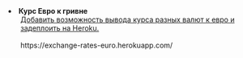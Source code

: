 <li><strong>Курс Евро к гривне</strong>
    <ul>
            <a href="/MaximMorkovnik/exchange-rates-euro/src">
                Добавить возможность вывода курса разных валют к евро и задеплоить на Heroku.<br>
            </a>
        <br>
        https://exchange-rates-euro.herokuapp.com/
    </ul>
</li>
